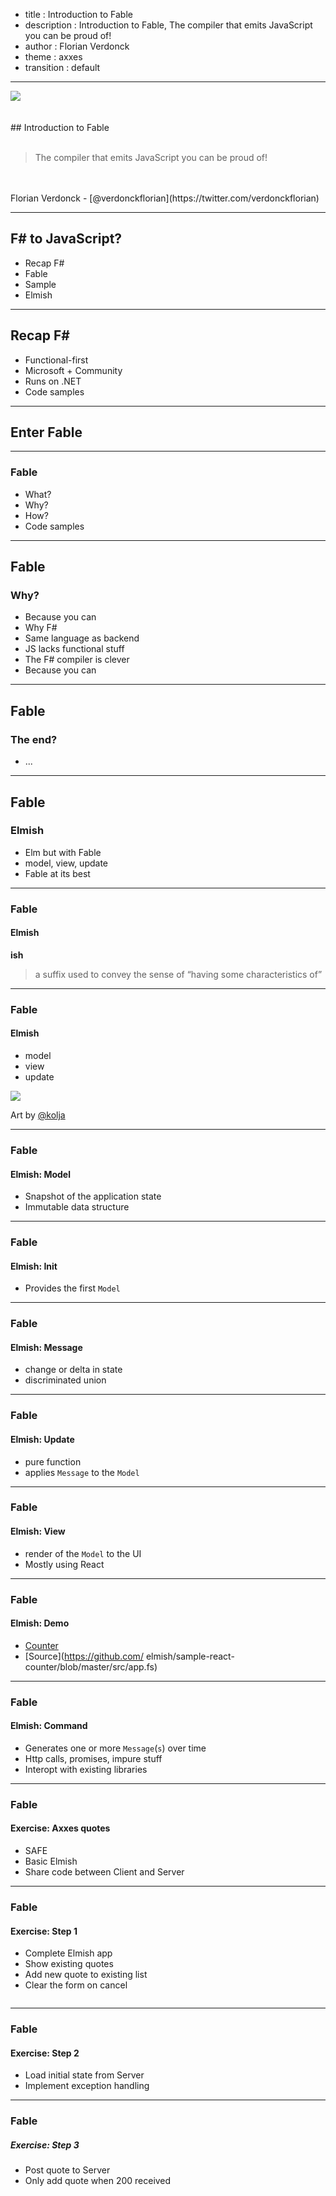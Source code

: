 - title : Introduction to Fable
- description : Introduction to Fable, The compiler that emits JavaScript you can be proud of!
- author : Florian Verdonck
- theme : axxes
- transition : default

***
<script>
const link = document.createElement("link");
link.setAttribute("rel","icon");
link.setAttribute("href", ""./images/favicon.ico?v=2");
document.documentElement.firstElementChild.append(link);
</script>
<div id="axxes-logo">
    <img src="images/axxes-logo.png" />
</div>
<br />
<br />
## Introduction to Fable

<br />
<br />

> The compiler that emits JavaScript you can be proud of!

<br />
<br />
Florian Verdonck - [@verdonckflorian](https://twitter.com/verdonckflorian)

***

## F# to JavaScript?

* <span>Recap F#</span>
* <span>Fable</span>
* <span>Sample</span>
* <span>Elmish</span>

***

## Recap F#

- <span>Functional-first</span>
- <span>Microsoft + Community</span>
- <span>Runs on .NET</span>
- <span>Code samples</span>

***

## Enter Fable

*** 

### Fable

- <span>What?</span>
- <span>Why?</span>
- <span>How?</span>
- <span>Code samples</span>

***

## Fable

### Why?

- <span>Because you can</span>
- <span>Why F#</span>
- <span>Same language as backend</span>
- <span>JS lacks functional stuff</span>
- <span>The F# compiler is clever</span>
- <span>Because you can</span>

***

## Fable

### The end?

- ...

***

## Fable

### Elmish

- <span>Elm but with Fable<span>
- <span>model, view, update<span>
- <span>Fable at its best<span>

--- 

### Fable

#### Elmish

**ish**
>a suffix used to convey the sense of “having some characteristics of”

---

### Fable

#### Elmish

- <span>model</span>
- <span>view</span> 
- <span>update</span>

<div id="tea-container">
<img src="images/tea.jpg" />
</div>

Art by [@kolja](https://twitter.com/01k)

---

### Fable

#### Elmish: Model

- <span>Snapshot of the application state</span>
- <span>Immutable data structure</span>

---

### Fable

#### Elmish: Init

- Provides the first `Model`

---

### Fable

#### Elmish: Message

- <span>change or delta in state</span>
- <span>discriminated union</span>

---

### Fable

#### Elmish: Update

- <span>pure function</span>
- <span>applies `Message` to the `Model`</span>

---

### Fable

#### Elmish: View

- <span>render of the `Model` to the UI</span>
- <span>Mostly using React</span>

---

### Fable

#### Elmish: Demo

- <span>[Counter](https://elmish.github.io/#samples/counter)</span>
- <span>[Source](https://github.com/    elmish/sample-react-counter/blob/master/src/app.fs)</span>

--- 

### Fable

#### Elmish: Command

- <span>Generates one or more `Message`(`s`) over time</span>
- <span>Http calls, promises, impure stuff</span>
- <span>Interopt with existing libraries</span>

***

### Fable

#### Exercise: Axxes quotes

- <span>SAFE</span>
- <span>Basic Elmish</span>
- <span>Share code between Client and Server</span>

---

### Fable

#### Exercise: Step 1

- <span>Complete Elmish app</span>
- <span>Show existing quotes</span>
- <span>Add new quote to existing list</span>
- <span>Clear the form on cancel</span>

```

```

--- 

### Fable

#### Exercise: Step 2

- <span>Load initial state from Server</span>
- <span>Implement exception handling</span>

---

### Fable

##### Exercise: Step 3

- <span>Post quote to Server</span>
- <span>Only add quote when 200 received</span>